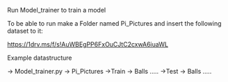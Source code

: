 Run Model_trainer to train a model

To be able to run make a Folder named Pi_Pictures and 
insert the following dataset to it:

https://1drv.ms/f/s!AuWBEgPP6FxOuCJtC2cxwA6iuaWL

Example datastructure

-> Model_trainer.py
-> Pi_Pictures
  ->Train
    -> Balls
    .....
  ->Test
    -> Balls
    .....
